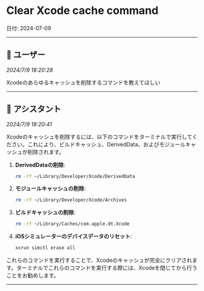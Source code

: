 # Clear Xcode cache command

日付: 2024-07-09

---

## 👤 ユーザー
*2024/7/9 18:20:28*

Xcodeのあらゆるキャッシュを削除するコマンドを教えてほしい

---

## 🤖 アシスタント
*2024/7/9 18:20:41*

Xcodeのキャッシュを削除するには、以下のコマンドをターミナルで実行してください。これにより、ビルドキャッシュ、DerivedData、およびモジュールキャッシュが削除されます。

1. **DerivedDataの削除**:

   ```sh
   rm -rf ~/Library/Developer/Xcode/DerivedData
   ```

2. **モジュールキャッシュの削除**:

   ```sh
   rm -rf ~/Library/Developer/Xcode/Archives
   ```

3. **ビルドキャッシュの削除**:

   ```sh
   rm -rf ~/Library/Caches/com.apple.dt.Xcode
   ```

4. **iOSシミュレーターのデバイスデータのリセット**:

   ```sh
   xcrun simctl erase all
   ```

これらのコマンドを実行することで、Xcodeのキャッシュが完全にクリアされます。ターミナルでこれらのコマンドを実行する際には、Xcodeを閉じてから行うことをお勧めします。

---

